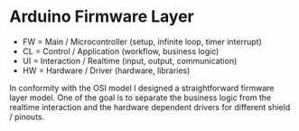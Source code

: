 # Arduino Firmware Layer

* FW = Main / Microcontroller (setup, infinite loop, timer interrupt)
* CL = Control / Application (workflow, business logic)
* UI = Interaction / Realtime (input, output, communication)
* HW = Hardware / Driver (hardware, libraries)

In conformity with the OSI model I designed a straightforward firmware layer model.
One of the goal is to separate the business logic from the realtime interaction and 
the hardware dependent drivers for different shield / pinouts.
